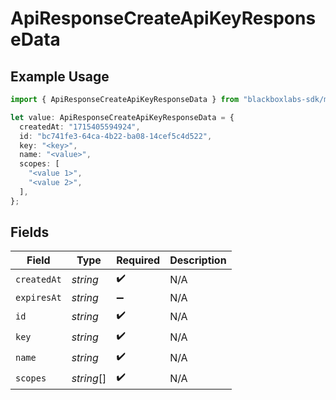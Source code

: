 # ApiResponseCreateApiKeyResponseData

## Example Usage

```typescript
import { ApiResponseCreateApiKeyResponseData } from "blackboxlabs-sdk/models";

let value: ApiResponseCreateApiKeyResponseData = {
  createdAt: "1715405594924",
  id: "bc741fe3-64ca-4b22-ba08-14cef5c4d522",
  key: "<key>",
  name: "<value>",
  scopes: [
    "<value 1>",
    "<value 2>",
  ],
};
```

## Fields

| Field              | Type               | Required           | Description        |
| ------------------ | ------------------ | ------------------ | ------------------ |
| `createdAt`        | *string*           | :heavy_check_mark: | N/A                |
| `expiresAt`        | *string*           | :heavy_minus_sign: | N/A                |
| `id`               | *string*           | :heavy_check_mark: | N/A                |
| `key`              | *string*           | :heavy_check_mark: | N/A                |
| `name`             | *string*           | :heavy_check_mark: | N/A                |
| `scopes`           | *string*[]         | :heavy_check_mark: | N/A                |